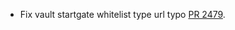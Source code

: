 * Fix vault startgate whitelist type url typo [PR 2479](https://github.com/provenance-io/provenance/pull/2479).
